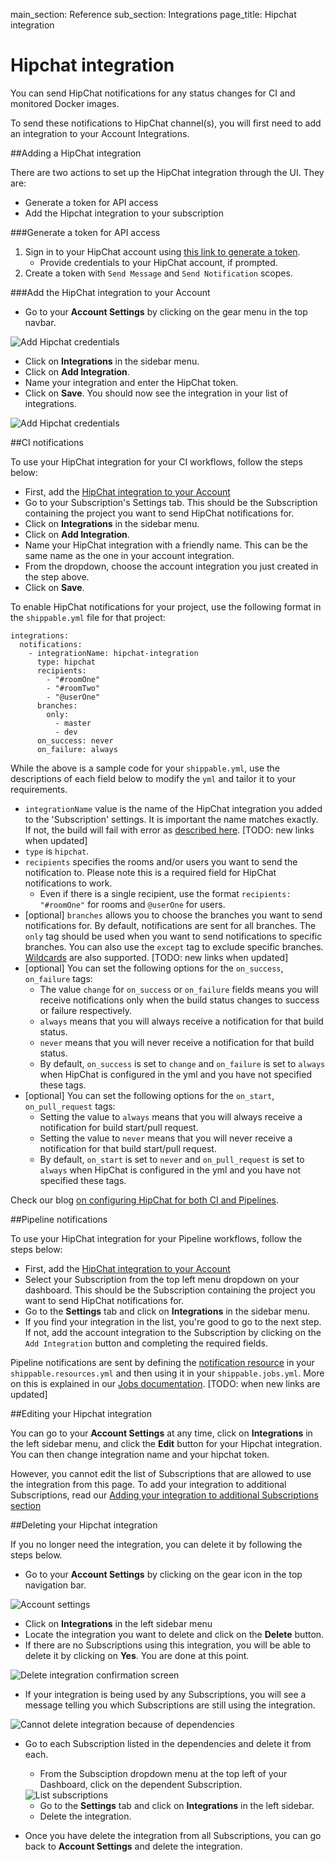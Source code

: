 main_section: Reference
sub_section: Integrations
page_title: Hipchat integration

# Hipchat integration

You can send HipChat notifications for any status changes for CI and monitored Docker images.

To send these notifications to HipChat channel(s), you will first need to add an integration to your Account Integrations.

##Adding a HipChat integration

There are two actions to set up the HipChat integration through the UI. They are:

- Generate a token for API access
- Add the Hipchat integration to your subscription

###Generate a token for API access

1. Sign in to your HipChat account using [this link to generate a token](https://www.hipchat.com/account/api).
     - Provide credentials to your HipChat account, if prompted.
2. Create a token with `Send Message` and `Send Notification` scopes.

###Add the HipChat integration to your Account
* Go to your **Account Settings** by clicking on the gear menu in the top navbar.

<img src="../../images/reference/integrations/account-settings.png" alt="Add Hipchat credentials">

* Click on **Integrations** in the sidebar menu.
* Click on **Add Integration**.
* Name your integration and enter the HipChat token.
* Click on **Save**. You should now see the integration in your list of integrations.

<img src="../../images/reference/integrations/hipchat-integration.png" alt="Add Hipchat credentials">

##CI notifications

To use your HipChat integration for your CI workflows, follow the steps below:

* First, add the [HipChat integration to your Account](#addHipchatToAccount)
* Go to your Subscription's Settings tab. This should be the Subscription containing the project you want to send HipChat notifications for.
* Click on **Integrations** in the sidebar menu.
* Click on **Add Integration**.
* Name your HipChat integration with a friendly name. This can be the same name as the one in your account integration.
* From the dropdown, choose the account integration you just created in the step above.
* Click on **Save**.

To enable HipChat notifications for your project, use the following format in the `shippable.yml` file for that project:

```
integrations:
  notifications:
    - integrationName: hipchat-integration
      type: hipchat
      recipients:
        - "#roomOne"
        - "#roomTwo"
        - "@userOne"
      branches:
        only:
          - master
          - dev
      on_success: never
      on_failure: always
```
While the above is a sample code for your `shippable.yml`, use the descriptions of each field below to modify the `yml` and tailor it to your requirements.

- `integrationName` value is the name of the HipChat integration you added to the 'Subscription' settings. It is important the name matches exactly. If not, the build will fail with error as [described here](/ci/troubleshoot/#integration-name-specified-in-yml-does-not-match). [TODO: new links when updated]
- `type` is `hipchat`.
- `recipients` specifies the rooms and/or users you want to send the notification to. Please note this is a required field for HipChat notifications to work.
     - Even if there is a single recipient, use the format `recipients: "#roomOne"` for rooms and `@userOne` for users.
- [optional] `branches` allows you to choose the branches you want to send notifications for. By default, notifications are sent for all branches. The `only` tag should be used when you want to send notifications to specific branches. You can also use the `except` tag to exclude specific branches. [Wildcards](../../ci/advancedOptions/branches/) are also supported. [TODO: new links when updated]
- [optional] You can set the following options for the `on_success`, `on_failure` tags:
     - The value `change` for `on_success` or `on_failure` fields means you will receive notifications only when the build status changes to success or failure respectively.
     - `always` means that you will always receive a notification for that build status.
     - `never` means that you will never receive a notification for that build status.
     - By default, `on_success` is set to `change` and `on_failure` is set to `always` when HipChat is configured in the yml and you have not specified these tags.
- [optional] You can set the following options for the `on_start`, `on_pull_request` tags:
     - Setting the value to `always` means that you will always receive a notification for build start/pull request.
     - Setting the value to `never` means that you will never receive a notification for that build start/pull request.
     - By default, `on_start` is set to `never` and `on_pull_request` is set to `always` when HipChat is configured in the yml and you have not specified these tags.

Check our blog [on configuring HipChat for both CI and Pipelines](http://blog.shippable.com/hipchat-integration-is-here).

##Pipeline notifications

To use your HipChat integration for your Pipeline workflows, follow the steps below:

* First, add the [HipChat integration to your Account](#addHipchatToAccount)
* Select your Subscription from the top left menu dropdown on your dashboard. This should be the Subscription containing the project you want to send HipChat notifications for.
* Go to the **Settings** tab and click on **Integrations** in the sidebar menu.
* If you find your integration in the list, you're good to go to the next step. If not, add the account integration to the Subscription by clicking on the `Add Integration` button and completing the required fields.

Pipeline notifications are sent by defining the [notification resource](../../pipelines/resources/notification/) in your `shippable.resources.yml` and then using it in your `shippable.jobs.yml`. More on this is explained in our [Jobs documentation](../../pipelines/jobs/overview/#jobNotifications). [TODO: when new links are updated]

##Editing your Hipchat integration

You can go to your **Account Settings** at any time, click on **Integrations** in the left sidebar menu, and click the **Edit** button for your Hipchat integration. You can then change integration name and your hipchat token.

However, you cannot edit the list of Subscriptions that are allowed to use the integration from this page. To add your integration to additional Subscriptions, read our [Adding your integration to additional Subscriptions section](integrations-overview/#add-subscriptions)

##Deleting your Hipchat integration

If you no longer need the integration, you can delete it by following the steps below.

-  Go to your **Account Settings** by clicking on the gear icon in the top navigation bar.

<img src="../../images/reference/integrations/account-settings.png" alt="Account settings">

-  Click on **Integrations** in the left sidebar menu
- Locate the integration you want to delete and click on the **Delete** button.
- If there are no Subscriptions using this integration, you will be able to delete it by clicking on **Yes**. You are done at this point.

<img src="../../images/reference/integrations/confirm-delete-integration.png" alt="Delete integration confirmation screen">

- If your integration is being used by any Subscriptions, you will see a message telling you which Subscriptions are still using the integration.

<img src="../../images/reference/integrations/cannot-delete-integration.png" alt="Cannot delete integration because of dependencies">

- Go to each Subscription listed in the dependencies and delete it from each.
    - From the Subsciption dropdown menu at the top left of your Dashboard, click on the dependent Subscription.

    <img src="../../images/reference/integrations/list-subscriptions.png" alt="List subscriptions">

    - Go to the **Settings** tab and click on **Integrations** in the left sidebar.
    - Delete the integration.
- Once you have delete the integration from all Subscriptions, you can go back to **Account Settings** and delete the integration.